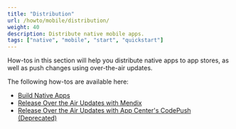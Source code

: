 ```yaml
---
title: "Distribution"
url: /howto/mobile/distribution/
weight: 40
description: Distribute native mobile apps.
tags: ["native", "mobile", "start", "quickstart"]
---
```


How-tos in this section will help you distribute native apps to app stores, as well as push changes using over-the-air updates.

The following how-tos are available here:

* [Build Native Apps](/howto/mobile/build-native-apps/)
* [Release Over the Air Updates with Mendix](/howto/mobile/how-to-ota/)
* [Release Over the Air Updates with App Center's CodePush (Deprecated)](/howto/mobile/how-to-ota-appcenter/)